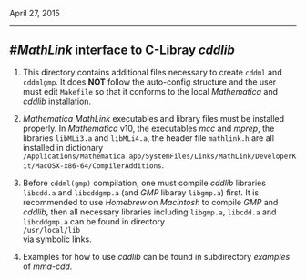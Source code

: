 April 27, 2015

--------------------------------------------------------
#*MathLink* interface to C-Libray *cddlib*
--------------------------------------------------------

1. This directory contains additional files necessary to create 
`cddml` and `cddmlgmp`. It does **NOT** follow the auto-config 
structure and the user must edit `Makefile` so that it conforms 
to the local *Mathematica* and *cddlib* installation.


2. *Mathematica MathLink* executables and library files must be 
installed properly. In *Mathematica* v10, the executables *mcc* 
and *mprep*, the libraries `libMLi3.a` and `libMLi4.a`, the header 
file `mathlink.h` are all installed in dictionary  
`/Applications/Mathematica.app/SystemFiles/Links/MathLink/DeveloperKit/MacOSX-x86-64/CompilerAdditions`.


3. Before `cddml(gmp)` compilation, one must compile *cddlib* 
libraries `libcdd.a` and `libcddgmp.a` (and *GMP* libaray `libgmp.a`)
first. It is recommended to use *Homebrew* on *Macintosh* to compile 
*GMP* and *cddlib*, then all necessary libraries including `libgmp.a`,
`libcdd.a` and `libcddgmp.a` can be found in directory    
`/usr/local/lib`     
via symbolic links.


4. Examples for how to use *cddlib* can be found in subdirectory 
*examples* of *mma-cdd*.
